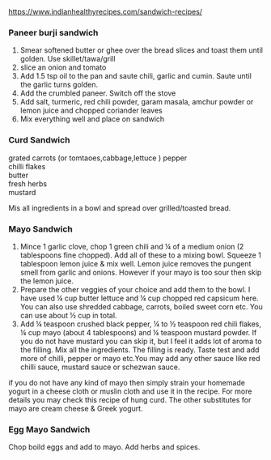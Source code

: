 
https://www.indianhealthyrecipes.com/sandwich-recipes/  

### Paneer burji sandwich
1. Smear softened butter or ghee over the bread slices and toast them until golden. Use skillet/tawa/grill  
2. slice an onion and tomato  
3. Add 1.5 tsp oil to the pan and saute chili, garlic and cumin. Saute until the garlic turns golden.  
4. Add the crumbled paneer. Switch off the stove  
5. Add salt, turmeric, red chili powder, garam masala, amchur powder or lemon juice and chopped coriander leaves  
6. Mix everything well and place on sandwich  

### Curd Sandwich
grated carrots (or tomtaoes,cabbage,lettuce  )
pepper  
chilli flakes  
butter  
fresh herbs  
mustard  

Mis all ingredients in a bowl and spread over grilled/toasted bread.  

### Mayo Sandwich 
1. Mince 1 garlic clove, chop 1 green chili and ¼ of a medium onion (2 tablespoons fine chopped). Add all of these to a mixing bowl. Squeeze 1 tablespoon lemon juice & mix well. Lemon juice removes the pungent smell from garlic and onions. However if your mayo is too sour then skip the lemon juice.  
2. Prepare the other veggies of your choice and add them to the bowl. I have used ¼ cup butter lettuce and ¼ cup chopped red capsicum here. You can also use shredded cabbage, carrots, boiled sweet corn etc. You can use about ½ cup in total.  
3. Add ¼ teaspoon crushed black pepper, ¼ to ½ teaspoon red chili flakes, ¼ cup mayo (about 4 tablespoons) and ¼ teaspoon mustard powder. If you do not have mustard you can skip it, but I feel it adds lot of aroma to the filling. Mix all the ingredients. The filling is ready. Taste test and add more of chilli, pepper or mayo etc.You may add any other sauce like red chilli sauce, mustard sauce or schezwan sauce.    

 if you do not have any kind of mayo then simply strain your homemade yogurt in a cheese cloth or muslin cloth and use it in the recipe. For more details you may check this recipe of hung curd. The other substitutes for mayo are cream cheese & Greek yogurt.

### Egg Mayo Sandwich
Chop boild eggs and add to mayo. Add herbs and spices.  

